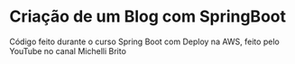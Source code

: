 # Criação de um Blog com SpringBoot
Código feito durante o curso Spring Boot com Deploy na AWS, feito pelo YouTube no canal Michelli Brito


